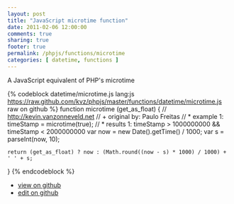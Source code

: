 ```yaml
---
layout: post
title: "JavaScript microtime function"
date: 2011-02-06 12:00:00
comments: true
sharing: true
footer: true
permalink: /phpjs/functions/microtime
categories: [ datetime, functions ]
---
```

A JavaScript equivalent of PHP's microtime
<!-- more -->
{% codeblock datetime/microtime.js lang:js https://raw.github.com/kvz/phpjs/master/functions/datetime/microtime.js raw on github %}
function microtime (get_as_float) {
    // http://kevin.vanzonneveld.net
    // +   original by: Paulo Freitas
    // *     example 1: timeStamp = microtime(true);
    // *     results 1: timeStamp > 1000000000 && timeStamp < 2000000000
    var now = new Date().getTime() / 1000;
    var s = parseInt(now, 10);

    return (get_as_float) ? now : (Math.round((now - s) * 1000) / 1000) + ' ' + s;
}
{% endcodeblock %}
<ul>
 <li><a href="https://github.com/kvz/phpjs/blob/master/functions/datetime/microtime.js">view on github</a></li>
 <li><a href="https://github.com/kvz/phpjs/edit/master/functions/datetime/microtime.js">edit on github</a></li>
</ul>
